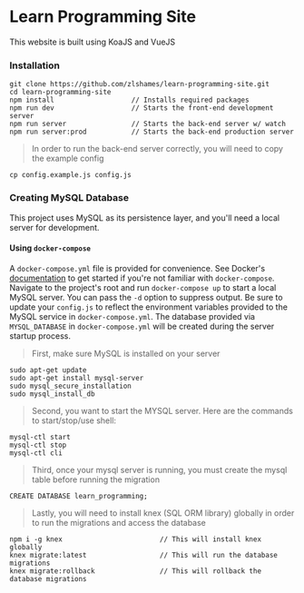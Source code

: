 # Learn Programming Site

This website is built using KoaJS and VueJS

### Installation
```
git clone https://github.com/zlshames/learn-programming-site.git
cd learn-programming-site
npm install                   // Installs required packages
npm run dev                   // Starts the front-end development server
npm run server                // Starts the back-end server w/ watch
npm run server:prod           // Starts the back-end production server
```

> In order to run the back-end server correctly, you will need to copy the example config
```
cp config.example.js config.js
```

### Creating MySQL Database

This project uses MySQL as its persistence layer, and you'll need a local server for development.

#### Using `docker-compose`

A `docker-compose.yml` file is provided for convenience. See Docker's [documentation](https://docs.docker.com/compose/install/) to get started if you're not familiar with `docker-compose`. Navigate to the project's root and run
`docker-compose up` to start a local MySQL server. You can pass the `-d` option to suppress output. Be sure to update your `config.js` to reflect the
environment variables provided to the MySQL service in `docker-compose.yml`. The database provided via `MYSQL_DATABASE` in `docker-compose.yml` will be created during the server startup process. 

> First, make sure MySQL is installed on your server
```
sudo apt-get update
sudo apt-get install mysql-server
sudo mysql_secure_installation
sudo mysql_install_db
```
> Second, you want to start the MYSQL server. Here are the commands to start/stop/use shell:
```
mysql-ctl start
mysql-ctl stop
mysql-ctl cli
```
> Third, once your mysql server is running, you must create the mysql table before running the migration
```
CREATE DATABASE learn_programming;
```
> Lastly, you will need to install knex (SQL ORM library) globally in order to run the migrations and access the database
```
npm i -g knex                        // This will install knex globally
knex migrate:latest                  // This will run the database migrations
knex migrate:rollback                // This will rollback the database migrations
```
